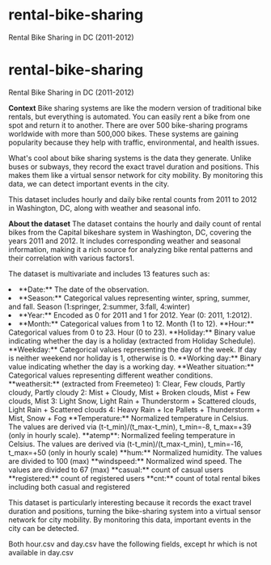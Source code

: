 # rental-bike-sharing
Rental Bike Sharing in DC (2011-2012)


# rental-bike-sharing
Rental Bike Sharing in DC (2011-2012)

**Context**
Bike sharing systems are like the modern version of traditional bike rentals, but everything is automated. You can easily rent a bike from one spot and return it to another. There are over 500 bike-sharing programs worldwide with more than 500,000 bikes. These systems are gaining popularity because they help with traffic, environmental, and health issues.

What's cool about bike sharing systems is the data they generate. Unlike buses or subways, they record the exact travel duration and positions. This makes them like a virtual sensor network for city mobility. By monitoring this data, we can detect important events in the city. 

This dataset includes hourly and daily bike rental counts from 2011 to 2012 in Washington, DC, along with weather and seasonal info.


**About the dataset**
The dataset contains the hourly and daily count of rental bikes from the Capital bikeshare system in Washington, DC, covering the years 2011 and 2012. It includes corresponding weather and seasonal information, making it a rich source for analyzing bike rental patterns and their correlation with various factors1.

The dataset is multivariate and includes 13 features such as:

<li> **Date:** The date of the observation. </li>
<li>**Season:** Categorical values representing winter, spring, summer, and fall. Season (1:springer, 2:summer, 3:fall, 4:winter)
<li>**Year:** Encoded as 0 for 2011 and 1 for 2012. Year (0: 2011, 1:2012).
<li>**Month:** Categorical values from 1 to 12. Month (1 to 12).
**Hour:** Categorical values from 0 to 23. Hour (0 to 23).
**Holiday:** Binary value indicating whether the day is a holiday (extracted from Holiday Schedule).
**Weekday:** Categorical values representing the day of the week. If day is neither weekend nor holiday is 1, otherwise is 0.
**Working day:** Binary value indicating whether the day is a working day.
**Weather situation:** Categorical values representing different weather conditions.
      **weathersit:** (extracted from Freemeteo)
      1: Clear, Few clouds, Partly cloudy, Partly cloudy
      2: Mist + Cloudy, Mist + Broken clouds, Mist + Few clouds, Mist
      3: Light Snow, Light Rain + Thunderstorm + Scattered clouds, Light Rain + Scattered clouds
      4: Heavy Rain + Ice Pallets + Thunderstorm + Mist, Snow + Fog
**Temperature:** Normalized temperature in Celsius. The values are derived via (t-t_min)/(t_max-t_min), t_min=-8, t_max=+39 (only in hourly scale).
**atemp**: Normalized feeling temperature in Celsius. The values are derived via (t-t_min)/(t_max-t_min), t_min=-16, t_max=+50 (only in hourly scale)
**hum:** Normalized humidity. The values are divided to 100 (max)
**windspeed:** Normalized wind speed. The values are divided to 67 (max)
**casual:** count of casual users
**registered:** count of registered users
**cnt:** count of total rental bikes including both casual and registered


This dataset is particularly interesting because it records the exact travel duration and positions, turning the bike-sharing system into a virtual sensor network for city mobility. By monitoring this data, important events in the city can be detected.

Both hour.csv and day.csv have the following fields, except hr which is not available in day.csv